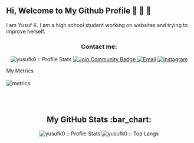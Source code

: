 ## Hi, Welcome to My Github Profile :wave: :wave: :wave:

I am Yusuf K. I am a high school student working on websites and trying to improve herself.
<h3 align="center">Contact me:</h3>

<p align="center">
<img src="https://komarev.com/ghpvc/?username=yusufk0&color=green" alt="yusufk0 :: Profile Stats"></a>
<a href="https://discord.gg/alaattincagil"><img src="https://img.shields.io/discord/534076005716066315.svg?style=flat&label=Join%20Community&color=7289DA" alt="Join Community Badge"/>
<a href="mailto:yusufkustul810@gmail.com"><img alt="Email" src="https://img.shields.io/badge/Email-yusufkustul810@gmail.com-blue?style=flat&logo=gmail"></a>
<a href="https://www.instagram.com/yusufkstl/"><img alt="Instagram" src="https://img.shields.io/badge/Instagram-yusufkstl-black?style=flat-square&logo=instagram"></a>
</p>


<summary>My Metrics</summary>
<br>
<img src="https://metrics.lecoq.io/YusufK0?template=classic&base.header=0&languages=1&lines=1&achievements=1&languages.limit=8&languages.colors=github&languages.threshold=0%25&achievements.threshold=C&achievements.secrets=true&achievements.limit=3&config.timezone=Europe%2FIstanbul" alt="metrics">
</details>

<br><br>

<h2 align="center">My GitHub Stats :bar_chart:</h2>
<p align="center">
  <img src="https://github-readme-stats.vercel.app/api?username=yusufk0&show_icons=true&theme=synthwave" alt="yusufk0 :: Profile Stats" />
  <img src="https://github-readme-stats.vercel.app/api/top-langs/?username=yusufk0&langs_count=10&theme=tokyonight&layout=compact" alt="yusufk0 :: Top Langs" />
</p>

